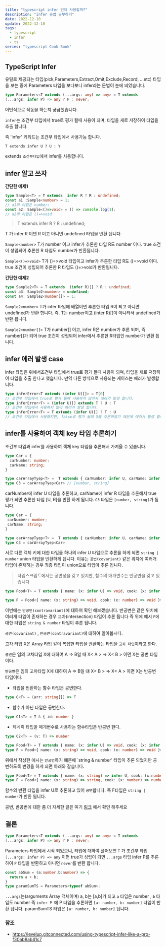 ```yaml
---
title: "typescript infer 언제 사용할까?"
description: "infer 문법 공부하기"
date: 2022-12-10
update: 2022-12-10
tags:
  - typescript
  - infer
  - ts
series: "typescript Cook Book"
---
```


## TypeScript Infer

유틸로 제공되는 타입(pick,Parameters,Extract,Omit,Exclude,Record, ...etc) 타입을 보는 중에
Parameters 타입을 보다보니 infer라는 문법이 눈에 띄었습니다.

```typescript
type Parameters<T extends (...args: any) => any> = T extends
(...args: infer P) => any ? P : never;
```

어떤식으로 작동을 하는지 궁금했습니다.

`infer`는 조건부 타입에서 true로 평가 될때 사용이 되며, 타입을 새로 저장하여 타입을 추출 합니다.

즉 'infer' 키워드는 조건부 타입에서 사용가능 합니다.
```
T extends infer U ? U : Y
```
extends `조건부타입`에서 infer를 사용합니다.


## infer 알고 쓰자

**간단한 예제1**
```typescript
type Sample<T> = T extends  infer R ? R : undefined;
const a1 :Sample<number> = 1;
// a1의 타입은 number;
const a2: Sample<()=>void> = () => console.log(1);
// a2의 타입은 ()=>void
```
>T extends  infer R ? R : undefined;

T 가 infer R 이면 R 이고 아니면 undefined 타입을 반환 됩니다.

`Sample<number>` T가 number 이고 infer가 추론한 타입 R도 number 이다. true 조건이 성립되어
 추론한 R 타입도 number가 반환됩니다.

`Sample<()=>void>` T가 ()=>void 타입이고 infer가 추론한 타입 R도 ()=>void 이다. true 조건이 성립되어
추론한 R 타입도 ()=>void가 반환됩니다.

**간단한 예제2**

```typescript
type Sample2<T> = T extends  (infer R)[] ? R : undefined;
const a3: Sample2<number> = undefined;
const a4: Sample2<number[]> = 1;
```
`Sample2<number>` T가 inter 타입에 배열이면 추론한 타입 R이 되고 아니면 undefined가 반환 합니다.
즉. T는 number이고 (inter R)[]이 아니라서 undefined가 반환 됩니다.

`Sample2<number[]>` T가 number[] 이고, infer R은 number가 추론 되며, 즉 number[]가 되어 true
조건이 성립되어 infer에서 추론한 R타입인 number가 반환 됩니다.

## infer 에러 발생 case

infer 타입은 위에서조건부 타입에서 true로 평가 될때 사용이 되며, 타입을 새로 저장하여 타입을 추출 한다고 했습니다.
만약 다른 방식으로 사용되는 케이스는 에러가 발생합니다.

```typescript
type inferError<T extends (infer U)[]> = T[0] 
// 조건부 타입에서 true로 평가 될때 사용하지 않아서 에러가 발생 합니다.
type inferError<T> = (infer U)[] extends T ? U : T 
// 조건부 타입에서 사용하지 않아 에러가 발생 합니다.
type inferError<T> = T extends (infer U)[] ? T : U
// 조건부 타입에서 사용했지만, false로 평가 될때 U를 추론하였기 때문에 에러가 발생 합니다.
```

## infer를 사용하여 객체 key 타입 추론하기
조건부 타입과 infer를 사용하여 객체 key 타입을 추론해서 가져올 수 있습니다.

```typescript
type Car = {
  carNumber: number;
  carName: string;
}

type carArrayTyep<T> =  T extends { carNumber: infer U, carName: infer R } ? [U, R] : T
type C3 = carArrayTyep<Car> // [number, string]
```

carNumber에 infer U 타입을 추론하고, carName에 infer R 타입을 추론해서 true 평가 되면 추론한 타입 [U, R]을 반환
하게 됩니다.
`C3` 타입은 `[number, string]`가 됩니다.


```typescript
type Car = {
 carNumber: number;
 carName: string;
}

type carArrayTyep<T> =  T extends { carNumber: infer U, carName: infer U} ? U : T
type C3 = carArrayTyep<Car>
```
서로 다른 객체 키에 대한 타입을 하나의 infer U 타입으로 추론을 하게 되면 `string | number` union 타입을
반환하게 됩니다. 이유는 `공변(covariant)` 같은 위치에 여러개 타입이 존재하는 경우 최종 타입이 union으로 타입이
추론 됩니다.


>타입스크립트에서는 공변성을 갖고 있지만, 함수의 매개변수는 반공변을 갖고 있습니다

```typescript
type Food<T> = T extends { name: (x: infer U) => void, cook: (x: infer U) => void } ? U : never;

type F = Food<{ name: (x: string) => void, cook: (x: number) => void }>;  
```

이번에는 `반공변(contravariant)`에 대하여 확인 해보겠습니다.
반공변은 같은 위치에 여러개 타입이 존재하는 경우 교차(intersection) 타입이 추론 됩니다 
즉 위에 예시 `F`에 대한 타입은 `string & number` 타입이 추론 됩니다.

`공변(covariant)` , `반공변(contravariant)`에 대하여 알아봅시다.

고차 타입 X은 Array<T> 타입 같이 복잡한 타입을 반환하는 타입을 `고차 타입`이라고 한다.

`공변`은 임의 고차타입 X에 대하여 A => B일 때 X< A > => X< B > 이면 X는 공변 타입이다.

`반공변`은 임의 고차타입 X에 대하여 A => B일 떄 X< B > => X< A > 이면 X는 반공변 타입이다.

- 타입을 번환하는 함수 타입은 공변한다.
```typescript
type C<T> = (arr: string[]) => T
```
- 함수가 아닌 타입은 공변한다.
```typescript
type C1<T> = T & { id: number }
```
- 제네릭 타입을 매개변수로 사용하는 함수타입은 반공변 한다.
```typescript
type C2<T> = (v: T) => number
```

```typescript
type Food<T> = T extends { name: (x: infer U) => void, cook: (x: infer U) => void } ? U : never;
type F = Food<{ name: (x: string) => void, cook: (x: number) => void }>;  
```
위에서 작상한 에시는 `반공변`하기 떄문에 `string & number' 타입이 추론 되었지만 
공변하도록 변경을 하게 되면 아래와 같습니다.

```typescript
type Food<T> = T extends { name: (x: string) => infer U, cook: (x:number) => infer U } ? U : never;
type F = Food<{ name: (x: string) => string, cook: (x: number) => number }>;  
```
함수의 반환 타입을 infer U로 추론하고 있어 `공변`합니다. 즉 F타입은 `string | number`가 반환 됩니다.

공변, 반공변에 대한 좀 더 자세한 글은 여기 [링크](https://www.zerocho.com/category/TypeScript/post/5faa8c657753bd00048a27d8)
에서 확인 해주세요


## 결론  
```typescript
type Parameters<T extends (...args: any) => any> = T extends
(...args: infer P) => any ? P : never;
```
Parameters 타입에서 시작 되었으니, 타입에 대하여 풀어보면
`T` 가 조건부 타입 `(...args: infer P) => any` 이면 true가 성립이 되면 `...args` 타입 infer P를 추론하여
`P` 타입을 반환하고 아니면 `never`를 반환 합니다.

```typescript
const abSum = (a:number,b:number) => {
  return a + b;
}
type paramSumTS = Parameters<typeof abSum>;
```
`...args`는(arguments Array 객체이며)  a, b는 [a,b]가 되고 `a` 타입은 number , `b` 타입도 number 
즉 `infer P `에 P 타입을 추론하면 `[a: number, b: number]` 타입이 반환 됩니다. paramSumTS 타입은 `[a: number, b: number]` 됩니다.



 
### 참조
- https://levelup.gitconnected.com/using-typescript-infer-like-a-pro-f30ab8ab41c7
